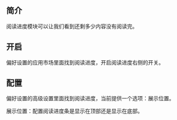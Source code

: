 简介
--

阅读进度模块可以让我们看到还剩多少内容没有阅读完。

开启
--

偏好设置的应用市场里面找到阅读进度，开启阅读进度右侧的开关。

配置
--

偏好设置的高级设置里面找到阅读进度，当前提供一个选项：展示位置。

展示位置：配置阅读进度条是显示在顶部还是显示在底部。